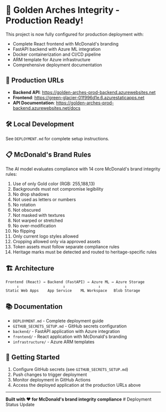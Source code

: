 # 🎉 Golden Arches Integrity - Production Ready!

This project is now fully configured for production deployment with:
- Complete React frontend with McDonald's branding
- FastAPI backend with Azure ML integration  
- Docker containerization and CI/CD pipeline
- ARM template for Azure infrastructure
- Comprehensive deployment documentation

## 🚀 Production URLs
- **Backend API**: https://golden-arches-prod-backend.azurewebsites.net
- **Frontend**: https://green-glacier-01f996d1e.6.azurestaticapps.net
- **API Documentation**: https://golden-arches-prod-backend.azurewebsites.net/docs

## 🛠️ Local Development
See `DEPLOYMENT.md` for complete setup instructions.

## 📋 McDonald's Brand Rules
The AI model evaluates compliance with 14 core McDonald's brand integrity rules:

1. Use of only Gold color (RGB: 255,188,13)
2. Backgrounds must not compromise legibility
3. No drop shadows
4. Not used as letters or numbers
5. No rotation
6. Not obscured
7. Not masked with textures
8. Not warped or stretched
9. No over-modification
10. No flipping
11. Only current logo styles allowed
12. Cropping allowed only via approved assets
13. Token assets must follow separate compliance rules
14. Heritage marks must be detected and routed to heritage-specific rules

## 🏗️ Architecture

```
Frontend (React) → Backend (FastAPI) → Azure ML → Azure Storage
     ↓                    ↓               ↓           ↓
Static Web Apps    App Service    ML Workspace   Blob Storage
```

## 📚 Documentation
- `DEPLOYMENT.md` - Complete deployment guide
- `GITHUB_SECRETS_SETUP.md` - GitHub secrets configuration
- `backend/` - FastAPI application with Azure integration
- `frontend/` - React application with McDonald's branding
- `infrastructure/` - Azure ARM templates

## 🎯 Getting Started

1. Configure GitHub secrets (see `GITHUB_SECRETS_SETUP.md`)
2. Push changes to trigger deployment
3. Monitor deployment in GitHub Actions
4. Access the deployed application at the production URLs above

---

**Built with ❤️ for McDonald's brand integrity compliance** # Deployment Status Update

